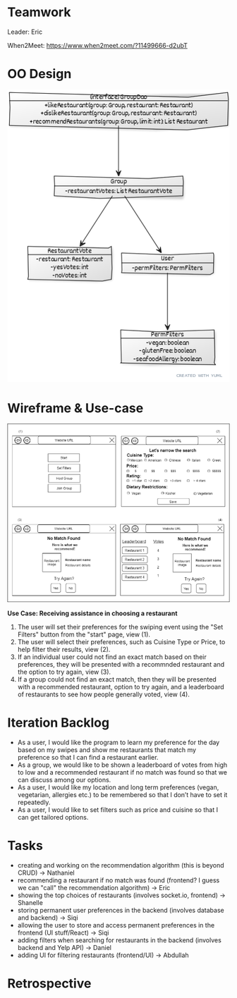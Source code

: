 # Teamwork

Leader: Eric

When2Meet: https://www.when2meet.com/?11499666-d2ubT

# OO Design

![UML Diagram for iteration 3](assets/iteration3uml.png)

# Wireframe & Use-case

![Wireframe](assets/iteration3_updated_wireframe.png)

**Use Case: Receiving assistance in choosing a restaurant**

1. The user will set their preferences for the swiping event using the "Set Filters" button from the "start" page, view (1).
2. The user will select their preferences, such as Cuisine Type or Price, to help filter their results, view (2).
3. If an individual user could not find an exact match based on their preferences, they will be presented with a recommnded restaurant and the option to try again, view (3).
4. If a group could not find an exact match, then they will be presented with a recommended restaurant, option to try again, and a leaderboard of restaurants to see how people generally voted, view (4).

# Iteration Backlog

- As a user, I would like the program to learn my preference for the day based on my swipes and show me restaurants that match my preference so that I can find a restaurant earlier.
- As a group, we would like to be shown a leaderboard of votes from high to low and a recommended restaurant if no match was found so that we can discuss among our options.
- As a user, I would like my location and long term preferences (vegan, vegetarian, allergies etc.) to be remembered so that I don’t have to set it repeatedly.
- As a user, I would like to set filters such as price and cuisine so that I can get tailored options.

# Tasks

- creating and working on the recommendation algorithm (this is beyond CRUD) -> Nathaniel
- recommending a restaurant if no match was found (frontend? I guess we can "call" the recommendation algorithm) -> Eric
- showing the top choices of restaurants (involves socket.io, frontend) -> Shanelle
- storing permanent user preferences in the backend (involves database and backend) -> Siqi
- allowing the user to store and access permanent preferences in the frontend (UI stuff/React) -> Siqi
- adding filters when searching for restaurants in the backend (involves backend and Yelp API) -> Daniel
- adding UI for filtering restaurants (frontend/UI) -> Abdullah

# Retrospective
